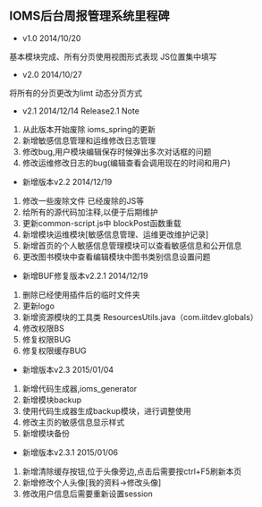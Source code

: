 ## IOMS后台周报管理系统里程碑

- v1.0 2014/10/20

基本模块完成、所有分页使用视图形式表现 JS位置集中填写

- v2.0 2014/10/27

将所有的分页更改为limt 动态分页方式

- v2.1 2014/12/14 Release2.1  Note
1. 从此版本开始废除 ioms_spring的更新
2. 新增敏感信息管理和运维修改日志管理
3. 修改bug,用户模块编辑保存时候弹出多次对话框的问题
4. 修改运维修改日志的bug(编辑查看会调用现在的时间和用户)


- 新增版本v2.2  2014/12/19
1. 修改一些废除文件 已经废除的JS等
2. 给所有的源代码加注释,以便于后期维护
3. 更新common-script.js中 blockPost函数重载
4. 新增模块运维模块[敏感信息管理、运维更改维护记录]
5. 新增首页的个人敏感信息管理模块可以查看敏感信息和公开信息
6. 更改图书模块中查看编辑模块中图书类别信息设置问题

- 新增BUF修复版本v2.2.1 2014/12/19
1. 删除已经使用插件后的临时文件夹
2. 更新logo
3. 新增资源模块的工具类 ResourcesUtils.java（com.iitdev.globals）
4. 修改权限BS
5. 修复权限BUG
6. 修复权限缓存BUG

- 新增版本v2.3 2015/01/04
1. 新增代码生成器,ioms_generator
2. 新增模块backup
3. 使用代码生成器生成backup模块，进行调整使用
4. 修改主页的敏感信息显示样式
5. 新增模块备份

- 新增版本v2.3.1 2015/01/06
1. 新增清除缓存按钮,位于头像旁边,点击后需要按ctrl+F5刷新本页
2. 新增修改个人头像[我的资料->修改头像]
3. 修改用户信息后需要重新设置session
